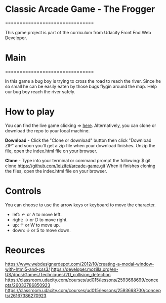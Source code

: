 # Classic Arcade Game - The Frogger
===============================

This game project is part of the curriculum from Udacity Front End Web Developer.

# Main
===============================

In this game a bug boy is trying to cross the road to reach the river. Since he so small he can be easily eaten by those bugs flygin around the map. Help our bug boy reach the river safely.

# How to play

You can find the live game clicking => [here](https://leizifei.github.io/arcade-game/#openModal).
Alternatively, you can clone or download the repo to your local machine.

**Download** -  Click the "Clone or download" button then click "Download ZIP" and soon you'll get a zip file when your download finishes. Unzip the file, open the index.html file on your browser.

**Clone** - Type into your terminal or command prompt the following: 
$ git clone https://github.com/leizifei/arcade-game.git When it finishes cloning the files, open the index.html file on your browser.

# Controls
You can choose to use the arrow keys or keyboard to move the character.

* left: ← or A to move left.
* right: → or D to move right.
* up: ↑ or W to move up.
* down:  ↓ or S to move down.

# Reources
 https://www.webdesignerdepot.com/2012/10/creating-a-modal-window-with-html5-and-css3/
 https://developer.mozilla.org/en-US/docs/Games/Techniques/2D_collision_detection
 https://classroom.udacity.com/courses/ud015/lessons/2593668699/concepts/26033786850923
 https://classroom.udacity.com/courses/ud015/lessons/2593668700/concepts/26167386270923
